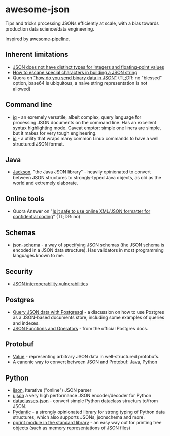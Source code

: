 # awesome-json
Tips and tricks processing JSONs efficiently at scale, with a bias towards production data science/data engineering.

Inspired by [awesome-pipeline](https://github.com/pditommaso/awesome-pipeline).

## Inherent limitations
* [JSON does not have distinct types for integers and floating-point values](https://json-schema.org/understanding-json-schema/reference/numeric.html)
* [How to escape special characters in building a JSON string](https://stackoverflow.com/questions/19176024/how-to-escape-special-characters-in-building-a-json-string)
* Quora on ["how do you send binary data in JSON"](https://www.quora.com/How-do-you-send-binary-data-in-JSON) (TL;DR: no "blessed" option, base64 is ubiquitous, a naive string representation is not allowed)

## Command line
* [jq](https://jqlang.github.io/jq/) - an exremely versatile, albeit complex, query language for processing JSON documents on the command line. Has an excellent syntax highlighting mode. Caveat emptor: simple one liners are simple, but it makes for very tough engineering.
* [jc](https://github.com/kellyjonbrazil/jc) - a utility that wraps many common Linux commands to have a well structured JSON format.

## Java
* [Jackson](https://github.com/FasterXML/jackson), "the Java JSON library" - heavily opinionated to convert between JSON structures to strongly-typed Java objects, as old as the world and extremely elaborate.

## Online tools
* Quora Answer on "[Is it safe to use online XML/JSON formatter for confidential coding](https://www.quora.com/Is-it-safe-to-use-online-XML-JSON-formatter-for-confidential-coding)" (TL;DR: no)

## Schemas
* [json-schema](https://json-schema.org/) - a way of specifying JSON schemas (the JSON schema is encoded in a JSON data structure). Has validators in most programming languages known to me.

## Security
* [JSON interoperability vulnerabilities](https://bishopfox.com/blog/json-interoperability-vulnerabilities)

## Postgres
* [Query JSON data with Postgresql](https://medium.com/@AaronSchlegel/query-json-data-with-postgresql-73512884212c) - a discussion on how to use Postgres as a JSON-based documents store, including some examples of queries and indexes.
* [JSON Functions and Operators](https://www.postgresql.org/docs/current/functions-json.html) - from the official Postgres docs.

## Protobuf
* [Value](https://protobuf.dev/reference/protobuf/google.protobuf/#value) - representing arbitrary JSON data in well-structured protobufs.
* A canonic way to convert between JSON and Protobuf: [Java](https://www.baeldung.com/java-convert-json-protobuf), [Python](https://googleapis.dev/python/protobuf/latest/google/protobuf/json_format.html)

## Python
* [ijson](https://pypi.org/project/ijson/), Iterative ("online") JSON parser
* [ujson](https://pypi.org/project/ujson/) a very high performance JSON encoder/decoder for Python
* [dataclasses-json](https://pypi.org/project/dataclasses-json/) - convert simple Python dataclass structurs to/from JSON.
* [Pydantic](https://docs.pydantic.dev/latest/) - a strongly opinionated library for strong typing of Python data structures, which also supports JSONs, jsonschema and more.
* [pprint module in the standard library](https://docs.python.org/3/library/pprint.html) - an easy way out for printing tree objects (such as memory representations of JSON files)
